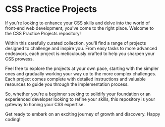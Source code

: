 # CSS Practice Projects

If you're looking to enhance your CSS skills and delve into the world of front-end web development, you've come to the right place. Welcome to the CSS Practice Projects repository!

Within this carefully curated collection, you'll find a range of projects designed to challenge and inspire you. From easy tasks to more advanced endeavors, each project is meticulously crafted to help you sharpen your CSS prowess.

Feel free to explore the projects at your own pace, starting with the simpler ones and gradually working your way up to the more complex challenges. Each project comes complete with detailed instructions and valuable resources to guide you through the implementation process.

So, whether you're a beginner seeking to solidify your foundation or an experienced developer looking to refine your skills, this repository is your gateway to honing your CSS expertise.

Get ready to embark on an exciting journey of growth and discovery. Happy coding!

